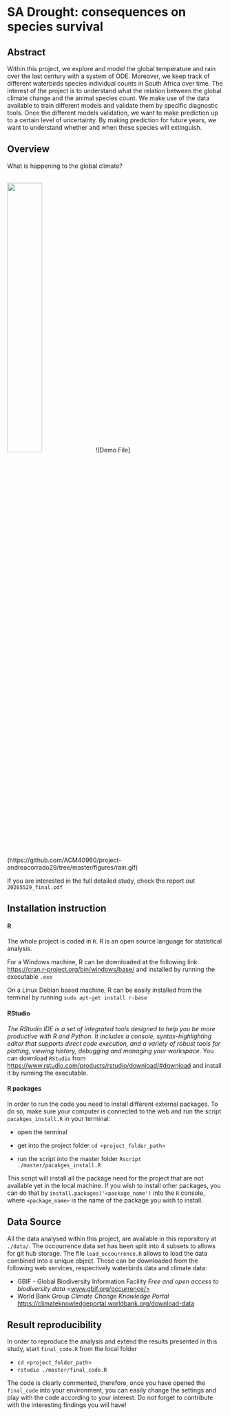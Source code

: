 # SA Drought: consequences on species survival

## Abstract
Within this project, we explore and model the global temperature and rain over the last century with a system of ODE. Moreover, we keep track of different waterbirds species individual counts in South Africa over time. 
The interest of the project is to understand what the relation between the global climate change and the animal species count. We make use of the data available to train different models and validate them by specific diagnostic tools.
Once the different models validation, we want to make prediction up to a certain level of uncertainty. By making prediction for future years, we want to understand whether and when these species will extinguish.

## Overview 

What is happening to the global climate?

<br>
<img src="https://github.com/ACM40960/project-andreacorrado29/tree/master/figures/rain.gif" width=40%>
![Demo File](https://github.com/ACM40960/project-andreacorrado29/tree/master/figures/rain.gif)

If you are interested in the full detailed study, check the report out `20205529_final.pdf` 

## Installation instruction

#### R
The whole project is coded in `R`. R is an open source language for statistical analysis.

For a Windows machine, R can be downloaded at the following link  <https://cran.r-project.org/bin/windows/base/>  and installed by running the executable `.exe`

On a Linux Debian based machine, R can be easily installed from the terminal by running
`sudo apt-get install r-base`

#### RStudio
*The RStudio IDE is a set of integrated tools designed to help you be more productive with R and Python. It includes a console, syntax-highlighting editor that supports direct code execution, and a variety of robust tools for plotting, viewing history, debugging and managing your workspace.*
You can download `RStudio` from <https://www.rstudio.com/products/rstudio/download/#download> and install it by running the executable.

#### R packages

In order to run the code you need to install different external packages. To do so, make sure your computer is connected to the web and run the script `pacakges_install.R` in your terminal:

- open the terminal

- get into the project folder `cd <project_folder_path>`
- run the script into the master folder `Rscript ./master/pacakges_install.R`

This script will install all the package need for the project that are not available yet in the local machine. If you wish to install other packages, you can do that by `install.packages('<package_name')` into the `R` console, where `<package_name>` is the name of the package you wish to install.


## Data Source

All the data analysed within this project, are available in this reporsitory at `./data/`. The occourrence data set has been split into 4 subsets to allows for git hub storage. The file `load_occourrence.R` allows to load the data combined into a unique object.
Those can be downloaded from the following web services, respectively waterbirds data and climate data:

- GBIF - Global Biodiversity Information Facility *Free and open access to biodiversity data* <www.gbif.org/occurrence/>
- World Bank Group *Climate Change Knowledge Portal* <https://climateknowledgeportal.worldbank.org/download-data>

## Result reproducibility

In order to reproduce the analysis and extend the results presented in this study, start `final_code.R` from the local folder

- `cd <project_folder_path>`
- `rstudio ./master/final_code.R`

The code is clearly commented, therefore, once you have opened the `final_code` into your environment, you can easily change the settings and play with the code according to your interest. Do not forget to contribute with the interesting findings you will have!

